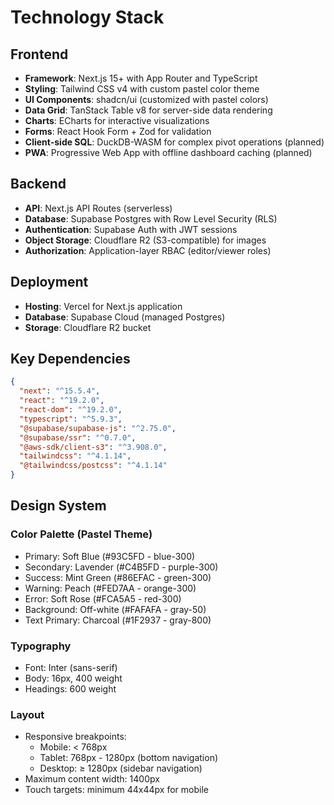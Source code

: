 # Technology Stack

## Frontend
- **Framework**: Next.js 15+ with App Router and TypeScript
- **Styling**: Tailwind CSS v4 with custom pastel color theme
- **UI Components**: shadcn/ui (customized with pastel colors)
- **Data Grid**: TanStack Table v8 for server-side data rendering
- **Charts**: ECharts for interactive visualizations
- **Forms**: React Hook Form + Zod for validation
- **Client-side SQL**: DuckDB-WASM for complex pivot operations (planned)
- **PWA**: Progressive Web App with offline dashboard caching (planned)

## Backend
- **API**: Next.js API Routes (serverless)
- **Database**: Supabase Postgres with Row Level Security (RLS)
- **Authentication**: Supabase Auth with JWT sessions
- **Object Storage**: Cloudflare R2 (S3-compatible) for images
- **Authorization**: Application-layer RBAC (editor/viewer roles)

## Deployment
- **Hosting**: Vercel for Next.js application
- **Database**: Supabase Cloud (managed Postgres)
- **Storage**: Cloudflare R2 bucket

## Key Dependencies
```json
{
  "next": "^15.5.4",
  "react": "^19.2.0",
  "react-dom": "^19.2.0",
  "typescript": "^5.9.3",
  "@supabase/supabase-js": "^2.75.0",
  "@supabase/ssr": "^0.7.0",
  "@aws-sdk/client-s3": "^3.908.0",
  "tailwindcss": "^4.1.14",
  "@tailwindcss/postcss": "^4.1.14"
}
```

## Design System

### Color Palette (Pastel Theme)
- Primary: Soft Blue (#93C5FD - blue-300)
- Secondary: Lavender (#C4B5FD - purple-300)
- Success: Mint Green (#86EFAC - green-300)
- Warning: Peach (#FED7AA - orange-300)
- Error: Soft Rose (#FCA5A5 - red-300)
- Background: Off-white (#FAFAFA - gray-50)
- Text Primary: Charcoal (#1F2937 - gray-800)

### Typography
- Font: Inter (sans-serif)
- Body: 16px, 400 weight
- Headings: 600 weight

### Layout
- Responsive breakpoints:
  - Mobile: < 768px
  - Tablet: 768px - 1280px (bottom navigation)
  - Desktop: ≥ 1280px (sidebar navigation)
- Maximum content width: 1400px
- Touch targets: minimum 44x44px for mobile

